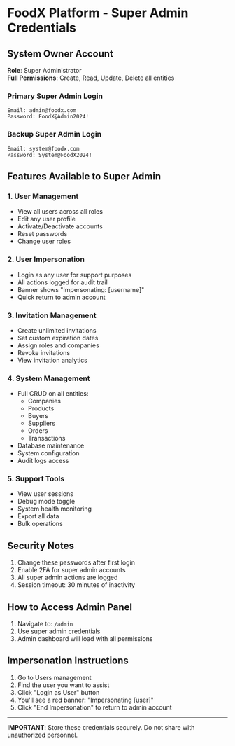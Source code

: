# FoodX Platform - Super Admin Credentials

## System Owner Account
**Role**: Super Administrator  
**Full Permissions**: Create, Read, Update, Delete all entities

### Primary Super Admin Login
```
Email: admin@foodx.com
Password: FoodX@Admin2024!
```

### Backup Super Admin Login
```
Email: system@foodx.com  
Password: System@FoodX2024!
```

## Features Available to Super Admin

### 1. User Management
- View all users across all roles
- Edit any user profile
- Activate/Deactivate accounts
- Reset passwords
- Change user roles

### 2. User Impersonation
- Login as any user for support purposes
- All actions logged for audit trail
- Banner shows "Impersonating: [username]"
- Quick return to admin account

### 3. Invitation Management
- Create unlimited invitations
- Set custom expiration dates
- Assign roles and companies
- Revoke invitations
- View invitation analytics

### 4. System Management
- Full CRUD on all entities:
  - Companies
  - Products
  - Buyers
  - Suppliers
  - Orders
  - Transactions
- Database maintenance
- System configuration
- Audit logs access

### 5. Support Tools
- View user sessions
- Debug mode toggle
- System health monitoring
- Export all data
- Bulk operations

## Security Notes
1. Change these passwords after first login
2. Enable 2FA for super admin accounts
3. All super admin actions are logged
4. Session timeout: 30 minutes of inactivity

## How to Access Admin Panel
1. Navigate to: `/admin`
2. Use super admin credentials
3. Admin dashboard will load with all permissions

## Impersonation Instructions
1. Go to Users management
2. Find the user you want to assist
3. Click "Login as User" button
4. You'll see a red banner: "Impersonating [user]"
5. Click "End Impersonation" to return to admin account

---
**IMPORTANT**: Store these credentials securely. Do not share with unauthorized personnel.